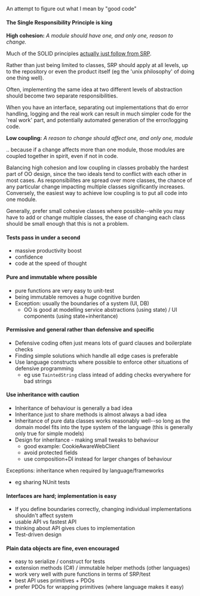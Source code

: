 An attempt to figure out what I mean by "good code"

#### The Single Responsibility Principle is king

**High cohesion:** *A module should have one, and only one, reason to change.*

Much of the SOLID principles [actually just follow from SRP](solid-vs-srp.md).

Rather than just being limited to classes, SRP should apply at all levels, up to the repository or even the product itself
(eg the 'unix philosophy' of doing one thing well).

Often, implementing the same idea at two different levels of abstraction should become two separate responsibilities.

When you have an interface, separating out implementations that do error handling, logging and the real work can result in
much simpler code for the 'real work' part, and potentially automated generation of the error/logging code.

**Low coupling:** *A reason to change should affect one, and only one, module*

.. because if a change affects more than one module, those modules are coupled together in spirit, even if not in code.

Balancing high cohesion and low coupling in classes probably the hardest part of OO design, since the two ideals tend
to conflict with each other in most cases. As responsibilites are spread over more classes, the chance of any particular
change impacting multiple classes significantly increases. Conversely, the easiest way to achieve low coupling is to
put all code into one module.

Generally, prefer small cohesive classes where possible--while you may have to add or change multiple classes, the ease of
changing each class should be small enough that this is not a problem.

#### Tests pass in under a second
- massive productivity boost
- confidence
- code at the speed of thought

#### Pure and immutable where possible
- pure functions are very easy to unit-test
- being immutable removes a huge cognitive burden
- Exception: usually the boundaries of a system (UI, DB)
  - OO is good at modelling service abstractions (using state) / UI components (using state+inheritance)

#### Permissive and general rather than defensive and specific
- Defensive coding often just means lots of guard clauses and boilerplate checks
- Finding simple solutions which handle all edge cases is preferable
- Use language constructs where possible to enforce other situations of defensive programming
  - eg use `TaintedString` class intead of adding checks everywhere for bad strings

#### Use inheritance with caution
- Inheritance of behaviour is generally a bad idea
- Inheritance just to share methods is almost always a bad idea
- Inheritance of pure data classes works reasonably well--so long as the domain model fits into the type
system of the language (this is generally only true for simple models)
- Design for inheritance - making small tweaks to behaviour
  - good example: CookieAwareWebClient
  - avoid protected fields
  - use composition+DI instead for larger changes of behaviour

Exceptions: inheritance when required by language/frameworks
- eg sharing NUnit tests

#### Interfaces are hard; implementation is easy
- If you define boundaries correctly, changing individual implementations shouldn't affect system
- usable API vs fastest API
- thinking about API gives clues to implementation
- Test-driven design

#### Plain data objects are fine, even encouraged
- easy to serialize / construct for tests
- extension methods (C#) / immutable helper methods (other languages)
- work very well with pure functions in terms of SRP/test
- best API uses primitives + PDOs
- prefer PDOs for wrapping primitives (where language makes it easy)

